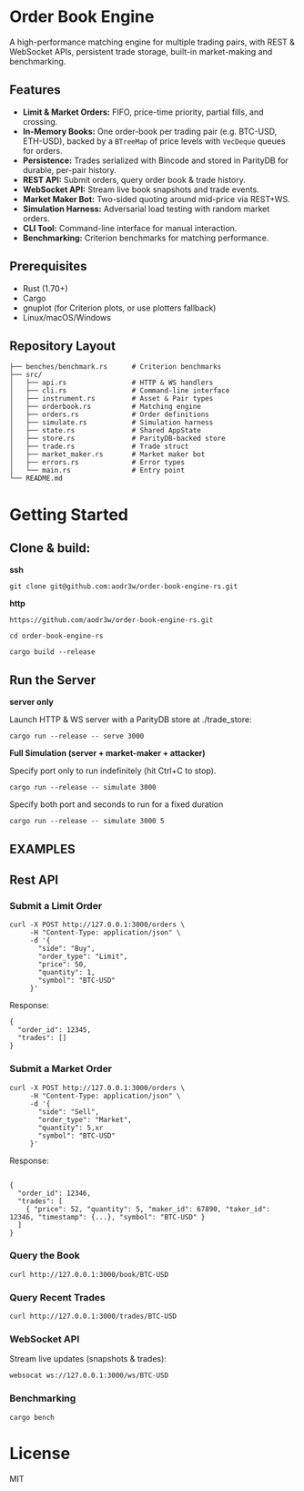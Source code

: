 # Order Book Engine

A high-performance matching engine for multiple trading pairs, with REST & WebSocket APIs, persistent trade storage, built-in market-making and benchmarking.

## Features

- **Limit & Market Orders:** FIFO, price-time priority, partial fills, and crossing.  
- **In-Memory Books:** One order-book per trading pair (e.g. BTC-USD, ETH-USD), backed by a `BTreeMap` of price levels with `VecDeque` queues for orders.  
- **Persistence:** Trades serialized with Bincode and stored in ParityDB for durable, per-pair history.  
- **REST API:** Submit orders, query order book & trade history.  
- **WebSocket API:** Stream live book snapshots and trade events.  
- **Market Maker Bot:** Two-sided quoting around mid-price via REST+WS.  
- **Simulation Harness:** Adversarial load testing with random market orders.  
- **CLI Tool:** Command-line interface for manual interaction.  
- **Benchmarking:** Criterion benchmarks for matching performance.  

## Prerequisites

- Rust (1.70+)  
- Cargo  
- gnuplot (for Criterion plots, or use plotters fallback)  
- Linux/macOS/Windows



## Repository Layout

```
├── benches/benchmark.rs      # Criterion benchmarks
├── src/
│   ├── api.rs                # HTTP & WS handlers
│   ├── cli.rs                # Command-line interface
│   ├── instrument.rs         # Asset & Pair types
│   ├── orderbook.rs          # Matching engine
│   ├── orders.rs             # Order definitions
│   ├── simulate.rs           # Simulation harness
│   ├── state.rs              # Shared AppState
│   ├── store.rs              # ParityDB-backed store
│   ├── trade.rs              # Trade struct
│   ├── market_maker.rs       # Market maker bot
│   ├── errors.rs             # Error types
│   └── main.rs               # Entry point
└── README.md
```

# Getting Started

## Clone & build:

**ssh**

```
git clone git@github.com:aodr3w/order-book-engine-rs.git
```
**http**

```
https://github.com/aodr3w/order-book-engine-rs.git
```

```
cd order-book-engine-rs

cargo build --release
```

## Run the Server

**server only**

Launch HTTP & WS server with a ParityDB store at ./trade_store:

```
cargo run --release -- serve 3000

```
**Full Simulation (server + market-maker + attacker)**

Specify port only to run indefinitely (hit Ctrl+C to stop).

```
cargo run --release -- simulate 3000
```

Specify both port and seconds to run for a fixed duration

```
cargo run --release -- simulate 3000 5
```

## EXAMPLES

## Rest API

### Submit a Limit Order

```
curl -X POST http://127.0.0.1:3000/orders \
     -H "Content-Type: application/json" \
     -d '{
       "side": "Buy",
       "order_type": "Limit",
       "price": 50,
       "quantity": 1,
       "symbol": "BTC-USD"
     }'
```

Response:

```
{
  "order_id": 12345,
  "trades": []
}
```

### Submit a Market Order

```
curl -X POST http://127.0.0.1:3000/orders \
     -H "Content-Type: application/json" \
     -d '{
       "side": "Sell",
       "order_type": "Market",
       "quantity": 5,xr
       "symbol": "BTC-USD"
     }'
```

Response:

```

{
  "order_id": 12346,
  "trades": [
    { "price": 52, "quantity": 5, "maker_id": 67890, "taker_id": 12346, "timestamp": {...}, "symbol": "BTC-USD" }
  ]
}
```

### Query the Book


```
curl http://127.0.0.1:3000/book/BTC-USD
```

### Query Recent Trades

```
curl http://127.0.0.1:3000/trades/BTC-USD
```

### WebSocket API

Stream live updates (snapshots & trades):

```
websocat ws://127.0.0.1:3000/ws/BTC-USD
```

### Benchmarking

```
cargo bench
```

# License

MIT
